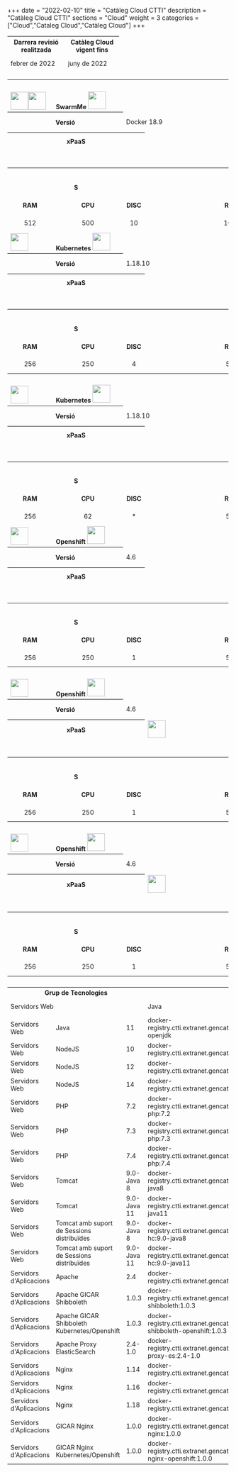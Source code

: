 +++
date        = "2022-02-10"
title       = "Catàleg Cloud CTTI"
description = "Catàleg Cloud CTTI"
sections    = "Cloud"
weight      = 3
categories  = ["Cloud","Cataleg Cloud","Catàleg Cloud"]
+++

<link rel="stylesheet" type="text/css" href="https://cdn.datatables.net/1.10.18/css/jquery.dataTables.min.css">
<link rel="stylesheet" type="text/css" href="https://cdn.datatables.net/responsive/2.2.2/css/responsive.dataTables.min.css">
<link rel="stylesheet" type="text/css" href="https://canigo.ctti.gencat.cat/drafts/FullRuta20/tableStyle.css">
<script type="text/javascript" language="javascript" src="https://code.jquery.com/jquery-3.3.1.js"></script>
<script type="text/javascript" language="javascript" src="https://cdn.datatables.net/1.10.18/js/jquery.dataTables.min.js"></script>
<script type="text/javascript" language="javascript" src="https://cdn.datatables.net/responsive/2.2.2/js/dataTables.responsive.min.js"></script>

<style>
table.cpd {
  border: 1px solid;
}
tr.plat tr{
  border: 1px solid;  
}
th { font-size: 14px; }
td { font-size: 14px; height: 40px; }
img { height: 40px}
</style>

<script>
    function amaga(vClass) {
            var tr = document.getElementsByClassName(vClass);
            var row = taulaFullRutaLLT.row( tr )
            row.child.hide();
            /*document.getElementsByClassName(vClass)[0].
            style.visibility = 'hidden';*/
        }
    function mostra(vClass) {
            var tr = document.getElementsByClassName(vClass);
            var row = taulaFullRutaLLT.row( tr )
            row.child.hide();
            /*document.getElementsByClassName(vClass)[0].
            style.visibility = 'visible';*/
        }
    function amag_most(){
        var tr = $(this).closest('tr');
        var row = taulaFullRutaLLT.row( tr );
        if ( row.child.isShown() ) {
            // This row is already open - close it
            row.child.hide();
            tr.removeClass('shown');
        }
        else {
            // Open this row
            row.child( formatLLT(row.data()) ).show();
            tr.addClass('shown');
        }
    }
</script>

<table id="Revisio" class="display" style="width:50%" align="center">
    <thead>
        <tr>
            <th>Darrera revisió realitzada</th>
            <th>Catàleg Cloud vigent fins</th>
        </tr>
        <tr>
            <td>febrer de 2022</td>
            <td>juny de 2022</td>
        </tr>
    </thead>
</table>

<table id="CPD1" class="display" style="width:99%">
    <tr>
        <th colspan="13">CPD1
        </th>
    </tr>
    <tr class="plat">
        <td><img src="../catalegCloud/details_open.png" align="center" onclick="mostra('cpd1swarm')"><img src="../catalegCloud/details_close.png" align="center" onclick="amaga('cpd1swarm')"></td>
        <td colspan="11" align="left"><strong>SwarmMe</strong> <img src="../catalegCloud/swarm.png"></td>                        
    </tr>
    <tr class="cpd1swarm">
        <th colspan="2" width="16%">Versió</th>
        <td colspan="2" width="17%">Docker 18.9</td>
        <th colspan="2" width="16%">Mètriques</th>
        <td colspan="2" width="17%"><img src="../catalegCloud/grafana.png" align="left" ></td>
        <th colspan="2" width="16%">Logs</th>
        <td colspan="2" width="17%"><img src="../catalegCloud/kibana.png" align="left" ></td>
    </tr>
    <tr class="cpd1swarm">
        <th colspan="3" width="25%">xPaaS</td>
        <td colspan="3" width="25%"></td>
        <th colspan="3" width="25%">DBaaS</td>
        <td colspan="3" width="25%"></td>
    </tr>
    <tr height="1" class="cpd1swarm">
        <td colspan="12">
        </td>
    </tr>
    <tr class="cpd1swarm">
        <th align="center" colspan="12">Talles Contenidors</th>                        
    </tr>
    <tr align="center" class="cpd1swarm">
        <td colspan="3"><strong>S</strong></th>
        <td colspan="3"><strong>M</strong></th>
        <td colspan="3"><strong>L</strong></th>
        <td colspan="3"><strong>XL</strong></th>
    </tr>
    <tr align="center" class="cpd1swarm">
        <td><strong>RAM</strong></th>
        <td><strong>CPU</strong></th>
        <td><strong>DISC</strong></th>
        <td><strong>RAM</strong></th>
        <td><strong>CPU</strong></th>
        <td><strong>DISC</strong></th>
        <td><strong>RAM</strong></th>
        <td><strong>CPU</strong></th>
        <td><strong>DISC</strong></th>
        <td><strong>RAM</strong></th>
        <td><strong>CPU</strong></th>
        <td><strong>DISC</strong></th>
    </tr>
    <tr align="center" class="cpd1swarm">
        <td>512</td>
        <td>500</td>
        <td>10</td>
        <td>1024</td>
        <td>1000</td>
        <td>10</td>
        <td>2048</td>
        <td>1500</td>
        <td>10</td>
        <td>-</td>
        <td>-</td>
        <td>-</td>
    </tr>
    <tr>
        <td><img src="../catalegCloud/details_open.png" align="center" ></td>
        <td colspan="11" align="left"><strong>Kubernetes</strong> <img src="../catalegCloud/kubernetes.png" ></td>                        
    </tr>
    <tr>
        <th colspan="2" width="16%">Versió</th>
        <td colspan="2" width="17%">1.18.10</td>
        <th colspan="2" width="16%">Mètriques</th>
        <td colspan="2" width="17%"><img src="../catalegCloud/grafana.png" align="left" ></td>
        <th colspan="2" width="16%">Logs</th>
        <td colspan="2" width="17%"><img src="../catalegCloud/kibana.png" align="left" ></td>
    </tr>
    <tr>
        <th colspan="3" width="25%">xPaaS</td>
        <td colspan="3" width="25%"></td>
        <th colspan="3" width="25%">DBaaS</td>
        <td colspan="3" width="25%"></td>
    </tr>
    <tr height="1">
        <td colspan="12">
        </td>
    </tr>
    <tr>
        <th align="center" colspan="12">Talles Contenidors</th>                        
    </tr>
    <tr align="center">
        <td colspan="3"><strong>S</strong></th>
        <td colspan="3"><strong>M</strong></th>
        <td colspan="3"><strong>L</strong></th>
        <td colspan="3"><strong>XL</strong></th>
    </tr>
    <tr align="center">
        <td><strong>RAM</strong></th>
        <td><strong>CPU</strong></th>
        <td><strong>DISC</strong></th>
        <td><strong>RAM</strong></th>
        <td><strong>CPU</strong></th>
        <td><strong>DISC</strong></th>
        <td><strong>RAM</strong></th>
        <td><strong>CPU</strong></th>
        <td><strong>DISC</strong></th>
        <td><strong>RAM</strong></th>
        <td><strong>CPU</strong></th>
        <td><strong>DISC</strong></th>
    </tr>
    <tr align="center">
        <td>256</td>
        <td>250</td>
        <td>4</td>
        <td>512</td>
        <td>500</td>
        <td>4</td>
        <td>1024</td>
        <td>1000</td>
        <td>4</td>
        <td>2048</td>
        <td>2000</td>
        <td>4</td>
    </tr>
    <tr>
        <th colspan="13">CPD2
        </th>
    </tr>
    <tr>
        <td><img src="../catalegCloud/details_open.png" align="center" ></td>
        <td colspan="11" align="left"><strong>Kubernetes</strong> <img src="../catalegCloud/kubernetes.png" ></td>                        
    </tr>
    <tr>
        <th colspan="2" width="16%">Versió</th>
        <td colspan="2" width="17%">1.18.10</td>
        <th colspan="2" width="16%">Mètriques</th>
        <td colspan="2" width="17%"><img src="../catalegCloud/grafana.png" align="left" ></td>
        <th colspan="2" width="16%">Logs</th>
        <td colspan="2" width="17%"><img src="../catalegCloud/kibana.png" align="left" ></td>
    </tr>
    <tr>
        <th colspan="3" width="25%">xPaaS</td>
        <td colspan="3" width="25%"></td>
        <th colspan="3" width="25%">DBaaS</td>
        <td colspan="3" width="25%"></td>
    </tr>
    <tr height="1">
        <td colspan="12">
        </td>
    </tr>
    <tr>
        <th align="center" colspan="12">Talles Contenidors</th>                        
    </tr>
    <tr align="center">
        <td colspan="3"><strong>S</strong></th>
        <td colspan="3"><strong>M</strong></th>
        <td colspan="3"><strong>L</strong></th>
        <td colspan="3"><strong>XL</strong></th>
    </tr>
    <tr align="center">
        <td><strong>RAM</strong></th>
        <td><strong>CPU</strong></th>
        <td><strong>DISC</strong></th>
        <td><strong>RAM</strong></th>
        <td><strong>CPU</strong></th>
        <td><strong>DISC</strong></th>
        <td><strong>RAM</strong></th>
        <td><strong>CPU</strong></th>
        <td><strong>DISC</strong></th>
        <td><strong>RAM</strong></th>
        <td><strong>CPU</strong></th>
        <td><strong>DISC</strong></th>
    </tr>
    <tr align="center">
        <td>256</td>
        <td>62</td>
        <td>*</td>
        <td>521</td>
        <td>125</td>
        <td>*</td>
        <td>1024</td>
        <td>250</td>
        <td>*</td>
        <td>2048</td>
        <td>500</td>
        <td>*</td>
    </tr>
    <tr>
        <td><img src="../catalegCloud/details_open.png" align="center" ></td>
        <td colspan="11" align="left"><strong>Openshift</strong> <img src="../catalegCloud/openShift.png" ></td>                        
    </tr>
    <tr>
        <th colspan="2" width="16%">Versió</th>
        <td colspan="2" width="17%">4.6</td>
        <th colspan="2" width="16%">Mètriques</th>
        <td colspan="2" width="17%"><img src="../catalegCloud/grafana.png" align="left" ></td>
        <th colspan="2" width="16%">Logs</th>
        <td colspan="2" width="17%"><img src="../catalegCloud/kibana.png" align="left" ></td>
    </tr>
    <tr>
        <th colspan="3" width="25%">xPaaS</td>
        <td colspan="3" width="25%"></td>
        <th colspan="3" width="25%">DBaaS</td>
        <td colspan="3" width="25%"></td>
    </tr>
    <tr height="1">
        <td colspan="12">
        </td>
    </tr>
    <tr>
        <th align="center" colspan="12">Talles Contenidors</th>                        
    </tr>
    <tr align="center">
        <td colspan="3"><strong>S</strong></th>
        <td colspan="3"><strong>M</strong></th>
        <td colspan="3"><strong>L</strong></th>
        <td colspan="3"><strong>XL</strong></th>
    </tr>
    <tr align="center">
        <td><strong>RAM</strong></th>
        <td><strong>CPU</strong></th>
        <td><strong>DISC</strong></th>
        <td><strong>RAM</strong></th>
        <td><strong>CPU</strong></th>
        <td><strong>DISC</strong></th>
        <td><strong>RAM</strong></th>
        <td><strong>CPU</strong></th>
        <td><strong>DISC</strong></th>
        <td><strong>RAM</strong></th>
        <td><strong>CPU</strong></th>
        <td><strong>DISC</strong></th>
    </tr>
    <tr align="center">
        <td>256</td>
        <td>250</td>
        <td>1</td>
        <td>512</td>
        <td>500</td>
        <td>2</td>
        <td>1024</td>
        <td>1000</td>
        <td>4</td>
        <td>2048</td>
        <td>2000</td>
        <td>8</td>
    </tr>
    <tr>
        <th colspan="13">CPD3
        </th>
    </tr>
    <tr>
        <td><img src="../catalegCloud/details_open.png" align="center" ></td>
        <td colspan="11" align="left"><strong>Openshift</strong> <img src="../catalegCloud/openShift.png" ></td>                        
    </tr>
    <tr>
        <th colspan="2" width="16%">Versió</th>
        <td colspan="2" width="17%">4.6</td>
        <th colspan="2" width="16%">Mètriques</th>
        <td colspan="2" width="17%"><img src="../catalegCloud/grafana.png" align="left" ></td>
        <th colspan="2" width="16%">Logs</th>
        <td colspan="2" width="17%"><img src="../catalegCloud/kibana.png" align="left" ></td>
    </tr>
    <tr>
        <th colspan="3" width="25%">xPaaS</td>
        <td colspan="3" width="25%"><img src="../catalegCloud/istio.png" align="left" ></td>
        <th colspan="3" width="25%">DBaaS</td>
        <td colspan="3" width="25%"></td>
    </tr>
    <tr height="1">
        <td colspan="12">
        </td>
    </tr>
    <tr>
        <th align="center" colspan="12">Talles Contenidors</th>                        
    </tr>
    <tr align="center">
        <td colspan="3"><strong>S</strong></th>
        <td colspan="3"><strong>M</strong></th>
        <td colspan="3"><strong>L</strong></th>
        <td colspan="3"><strong>XL</strong></th>
    </tr>
    <tr align="center">
        <td><strong>RAM</strong></th>
        <td><strong>CPU</strong></th>
        <td><strong>DISC</strong></th>
        <td><strong>RAM</strong></th>
        <td><strong>CPU</strong></th>
        <td><strong>DISC</strong></th>
        <td><strong>RAM</strong></th>
        <td><strong>CPU</strong></th>
        <td><strong>DISC</strong></th>
        <td><strong>RAM</strong></th>
        <td><strong>CPU</strong></th>
        <td><strong>DISC</strong></th>
    </tr>
    <tr align="center">
        <td>256</td>
        <td>250</td>
        <td>1</td>
        <td>512</td>
        <td>500</td>
        <td>2</td>
        <td>1024</td>
        <td>1000</td>
        <td>4</td>
        <td>2048</td>
        <td>2000</td>
        <td>8</td>
    </tr>
    <tr>
        <th colspan="13">CPD4
        </th>
    </tr>
    <tr>
        <td><img src="../catalegCloud/details_open.png" align="center" ></td>
        <td colspan="11" align="left"><strong>Openshift</strong> <img src="../catalegCloud/openShift.png" ></td>                        
    </tr>
    <tr>
        <th colspan="2" width="16%">Versió</th>
        <td colspan="2" width="17%">4.6</td>
        <th colspan="2" width="16%">Mètriques</th>
        <td colspan="2" width="17%"><img src="../catalegCloud/grafana.png" align="left" ></td>
        <th colspan="2" width="16%">Logs</th>
        <td colspan="2" width="17%"><img src="../catalegCloud/kibana.png" align="left" ></td>
    </tr>
    <tr>
        <th colspan="3" width="25%">xPaaS</td>
        <td colspan="3" width="25%"><img src="../catalegCloud/istio.png" align="left" ></td>
        <th colspan="3" width="25%">DBaaS</td>
        <td colspan="3" width="25%"><img src="../catalegCloud/mysql.png" align="left" > <img src="../catalegCloud/postgresql.png" align="left" ></td>
    </tr>
    <tr height="1">
        <td colspan="12">
        </td>
    </tr>
    <tr>
        <th align="center" colspan="12">Talles Contenidors</th>                        
    </tr>
    <tr align="center">
        <td colspan="3"><strong>S</strong></th>
        <td colspan="3"><strong>M</strong></th>
        <td colspan="3"><strong>L</strong></th>
        <td colspan="3"><strong>XL</strong></th>
    </tr>
    <tr align="center">
        <td><strong>RAM</strong></th>
        <td><strong>CPU</strong></th>
        <td><strong>DISC</strong></th>
        <td><strong>RAM</strong></th>
        <td><strong>CPU</strong></th>
        <td><strong>DISC</strong></th>
        <td><strong>RAM</strong></th>
        <td><strong>CPU</strong></th>
        <td><strong>DISC</strong></th>
        <td><strong>RAM</strong></th>
        <td><strong>CPU</strong></th>
        <td><strong>DISC</strong></th>
    </tr>
    <tr align="center">
        <td>256</td>
        <td>250</td>
        <td>1</td>
        <td>512</td>
        <td>500</td>
        <td>2</td>
        <td>1024</td>
        <td>1000</td>
        <td>4</td>
        <td>2048</td>
        <td>2000</td>
        <td>8</td>
    </tr>
    <tr>
        <th colspan="12">Imatges Catàleg Cloud</th>                        
    </tr>
    <tr>
        <th colspan="3">Grup de Tecnologies</th>
        <th colspan="3">Producte</th>
        <th colspan="3">Versió</th>
        <th colspan="3">Imatge</th>                         
    </tr>
    <tr>
        <td colspan="3">Servidors Web</td>
        <td colspan="3">Java</td>
        <td colspan="3">8</td>
        <td colspan="3">docker-registry.ctti.extranet.gencat.cat/gencatcloud/java:8</td>                          
    </tr>
    <tr>
        <td>Servidors Web</td>
        <td>Java</td>
        <td>11</td>
        <td>docker-registry.ctti.extranet.gencat.cat/gencatcloud/java:11-openjdk</td>                          
    </tr>
    <tr>
        <td>Servidors Web</td>
        <td>NodeJS</td>
        <td>10</td>
        <td>docker-registry.ctti.extranet.gencat.cat/gencatcloud/node:10</td>                          
    </tr>
    <tr>
        <td>Servidors Web</td>
        <td>NodeJS</td>
        <td>12</td>
        <td>docker-registry.ctti.extranet.gencat.cat/gencatcloud/node:12</td>                          
    </tr>
    <tr>
        <td>Servidors Web</td>
        <td>NodeJS</td>
        <td>14</td>
        <td>docker-registry.ctti.extranet.gencat.cat/gencatcloud/node:14</td>                          
    </tr>
    <tr>
        <td>Servidors Web</td>
        <td>PHP</td>
        <td>7.2</td>
        <td>docker-registry.ctti.extranet.gencat.cat/gencatcloud/apache-php:7.2</td>                          
    </tr>
    <tr>
        <td>Servidors Web</td>
        <td>PHP</td>
        <td>7.3</td>
        <td>docker-registry.ctti.extranet.gencat.cat/gencatcloud/apache-php:7.3</td>                          
    </tr>
    <tr>
        <td>Servidors Web</td>
        <td>PHP</td>
        <td>7.4</td>
        <td>docker-registry.ctti.extranet.gencat.cat/gencatcloud/apache-php:7.4</td>                          
    </tr>
    <tr>
        <td>Servidors Web</td>
        <td>Tomcat</td>
        <td>9.0-Java 8</td>
        <td>docker-registry.ctti.extranet.gencat.cat/gencatcloud/tomcat:9.0-java8</td>                          
    </tr>
    <tr>
        <td>Servidors Web</td>
        <td>Tomcat</td>
        <td>9.0-Java 11</td>
        <td>docker-registry.ctti.extranet.gencat.cat/gencatcloud/tomcat:9.0-java11</td>                          
    </tr>
    <tr>
        <td>Servidors Web</td>
        <td>Tomcat amb suport de Sessions distribuïdes</td>
        <td>9.0-Java 8</td>
        <td>docker-registry.ctti.extranet.gencat.cat/gencatcloud/tomcat-hc:9.0-java8</td>                          
    </tr>
    <tr>
        <td>Servidors Web</td>
        <td>Tomcat amb suport de Sessions distribuïdes</td>
        <td>9.0-Java 11</td>
        <td>docker-registry.ctti.extranet.gencat.cat/gencatcloud/tomcat-hc:9.0-java11</td>                          
    </tr>
    <tr>
        <td>Servidors d'Aplicacions</td>
        <td>Apache</td>
        <td>2.4</td>
        <td>docker-registry.ctti.extranet.gencat.cat/gencatcloud/httpd:2.4</td>                          
    </tr>
    <tr>
        <td>Servidors d'Aplicacions</td>
        <td>Apache GICAR Shibboleth</td>
        <td>1.0.3</td>
        <td>docker-registry.ctti.extranet.gencat.cat/gencatcloud/gicar-shibboleth:1.0.3</td>                          
    </tr>
    <tr>
        <td>Servidors d'Aplicacions</td>
        <td>Apache GICAR Shibboleth Kubernetes/Openshift</td>
        <td>1.0.3</td>
        <td>docker-registry.ctti.extranet.gencat.cat/gencatcloud/gicar-shibboleth-openshift:1.0.3</td>                          
    </tr>
    <tr>
        <td>Servidors d'Aplicacions</td>
        <td>Apache Proxy ElasticSearch</td>
        <td>2.4-1.0</td>
        <td>docker-registry.ctti.extranet.gencat.cat/gencatcloud/httpd-proxy-es:2.4-1.0</td>                          
    </tr>
    <tr>
        <td>Servidors d'Aplicacions</td>
        <td>Nginx</td>
        <td>1.14</td>
        <td>docker-registry.ctti.extranet.gencat.cat/gencatcloud/nginx:1.14</td>                          
    </tr>
    <tr>
        <td>Servidors d'Aplicacions</td>
        <td>Nginx</td>
        <td>1.16</td>
        <td>docker-registry.ctti.extranet.gencat.cat/gencatcloud/nginx:1.16</td>                          
    </tr>
    <tr>
        <td>Servidors d'Aplicacions</td>
        <td>Nginx</td>
        <td>1.18</td>
        <td>docker-registry.ctti.extranet.gencat.cat/gencatcloud/nginx:1.18</td>                          
    </tr>
    <tr>
        <td>Servidors d'Aplicacions</td>
        <td>GICAR Nginx</td>
        <td>1.0.0</td>
        <td>docker-registry.ctti.extranet.gencat.cat/gencatcloud/gicar-nginx:1.0.0</td>                          
    </tr>
    <tr>
        <td>Servidors d'Aplicacions</td>
        <td>GICAR Nginx Kubernetes/Openshift</td>
        <td>1.0.0</td>
        <td>docker-registry.ctti.extranet.gencat.cat/gencatcloud/gicar-nginx-openshift:1.0.0</td>                          
    </tr>
</table>
